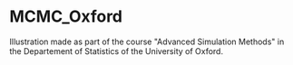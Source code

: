 # MCMC_Oxford
 Illustration made as part of the course "Advanced Simulation Methods" in the Departement of Statistics of the University of Oxford.


